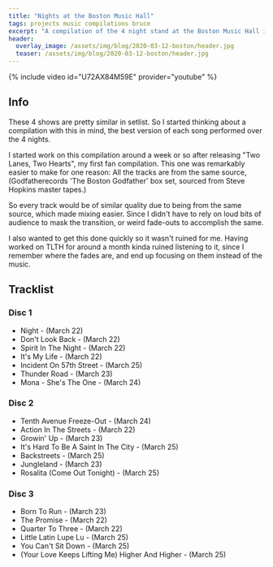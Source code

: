 ```yaml
---
title: "Nights at the Boston Music Hall"
tags: projects music compilations bruce
excerpt: "A compilation of the 4 night stand at the Boston Music Hall in March of 1977"
header:
  overlay_image: /assets/img/blog/2020-03-12-boston/header.jpg
  teaser: /assets/img/blog/2020-03-12-boston/header.jpg
---
```


{% include video id="U72AX84M59E" provider="youtube" %}

## Info
These 4 shows are pretty similar in setlist. So I started thinking about a compilation with this in mind, the best version of each song performed over the 4 nights.

I started work on this compilation around a week or so after releasing "Two Lanes, Two Hearts", my first fan compilation. This one was remarkably easier to make for one reason: All the tracks are from the same source, (Godfatherecords 'The Boston Godfather' box set, sourced from Steve Hopkins master tapes.)

So every track would be of similar quality due to being from the same source, which made mixing easier. Since I didn't have to rely on loud bits of audience to mask the transition, or weird fade-outs to accomplish the same.

I also wanted to get this done quickly so it wasn't ruined for me. Having worked on TLTH for around a month kinda ruined listening to it, since I remember where the fades are, and end up focusing on them instead of the music.

## Tracklist
### Disc 1
- Night - (March 22)
- Don't Look Back - (March 22)
- Spirit In The Night - (March 22)
- It's My Life - (March 22)
- Incident On 57th Street - (March 25)
- Thunder Road - (March 23)
- Mona - She's The One - (March 24)

### Disc 2
- Tenth Avenue Freeze-Out - (March 24)
- Action In The Streets - (March 22)
- Growin' Up - (March 23)
- It's Hard To Be A Saint In The City - (March 25)
- Backstreets - (March 25)
- Jungleland - (March 23)
- Rosalita (Come Out Tonight) - (March 25)

### Disc 3
- Born To Run - (March 23)
- The Promise - (March 22)
- Quarter To Three - (March 22)
- Little Latin Lupe Lu - (March 25)
- You Can't Sit Down - (March 25)
- (Your Love Keeps Lifting Me) Higher And Higher - (March 25)

